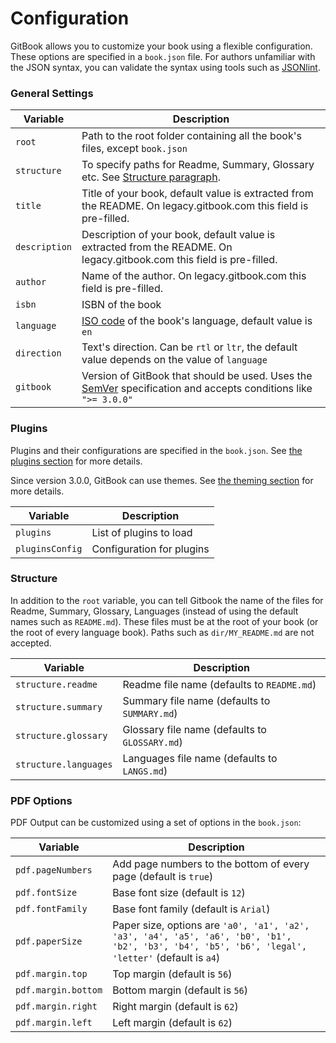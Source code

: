 # Configuration

GitBook allows you to customize your book using a flexible configuration. These options are specified in a `book.json` file. For authors unfamiliar with the JSON syntax, you can validate the syntax using tools such as [JSONlint](http://jsonlint.com).

### General Settings

| Variable      | Description                                                                                                                         |
| ------------- | ----------------------------------------------------------------------------------------------------------------------------------- |
| `root`        | Path to the root folder containing all the book's files, except `book.json`                                                         |
| `structure`   | To specify paths for Readme, Summary, Glossary etc. See [Structure paragraph](#structure).                                          |
| `title`       | Title of your book, default value is extracted from the README. On legacy.gitbook.com this field is pre-filled.                     |
| `description` | Description of your book, default value is extracted from the README. On legacy.gitbook.com this field is pre-filled.               |
| `author`      | Name of the author. On legacy.gitbook.com this field is pre-filled.                                                                 |
| `isbn`        | ISBN of the book                                                                                                                    |
| `language`    | [ISO code](https://en.wikipedia.org/wiki/List_of_ISO_639-1_codes) of the book's language, default value is `en`                     |
| `direction`   | Text's direction. Can be `rtl` or `ltr`, the default value depends on the value of `language`                                       |
| `gitbook`     | Version of GitBook that should be used. Uses the [SemVer](http://semver.org) specification and accepts conditions like `">= 3.0.0"` |

### Plugins

Plugins and their configurations are specified in the `book.json`. See [the plugins section](plugins/README.md) for more details.

Since version 3.0.0, GitBook can use themes. See [the theming section](themes/README.md) for more details.

| Variable        | Description               |
| --------------- | ------------------------- |
| `plugins`       | List of plugins to load   |
| `pluginsConfig` | Configuration for plugins |

### Structure

In addition to the `root` variable, you can tell Gitbook the name of the files for Readme, Summary, Glossary, Languages (instead of using the default names such as `README.md`).
These files must be at the root of your book (or the root of every language book). Paths such as `dir/MY_README.md` are not accepted.

| Variable              | Description                                    |
| --------------------- | ---------------------------------------------- |
| `structure.readme`    | Readme file name (defaults to `README.md`)     |
| `structure.summary`   | Summary file name (defaults to `SUMMARY.md`)   |
| `structure.glossary`  | Glossary file name (defaults to `GLOSSARY.md`) |
| `structure.languages` | Languages file name (defaults to `LANGS.md`)   |

### PDF Options

PDF Output can be customized using a set of options in the `book.json`:

| Variable            | Description                                                                                                                                       |
| ------------------- | ------------------------------------------------------------------------------------------------------------------------------------------------- |
| `pdf.pageNumbers`   | Add page numbers to the bottom of every page (default is `true`)                                                                                  |
| `pdf.fontSize`      | Base font size (default is `12`)                                                                                                                  |
| `pdf.fontFamily`    | Base font family (default is `Arial`)                                                                                                             |
| `pdf.paperSize`     | Paper size, options are `'a0', 'a1', 'a2', 'a3', 'a4', 'a5', 'a6', 'b0', 'b1', 'b2', 'b3', 'b4', 'b5', 'b6', 'legal', 'letter'` (default is `a4`) |
| `pdf.margin.top`    | Top margin (default is `56`)                                                                                                                      |
| `pdf.margin.bottom` | Bottom margin (default is `56`)                                                                                                                   |
| `pdf.margin.right`  | Right margin (default is `62`)                                                                                                                    |
| `pdf.margin.left`   | Left margin (default is `62`)                                                                                                                     |

